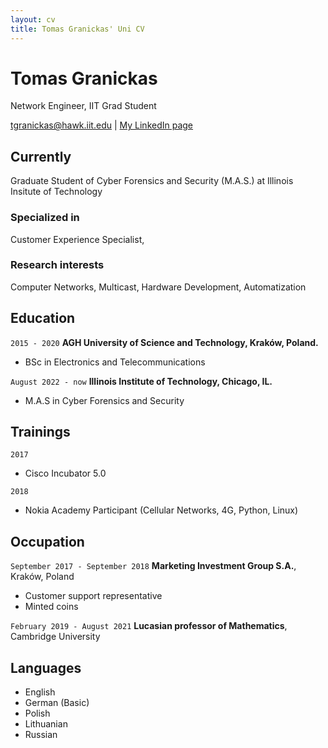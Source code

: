 ```yaml
---
layout: cv
title: Tomas Granickas' Uni CV
---
```

# Tomas Granickas
Network Engineer, IIT Grad Student

<div id="webaddress">
<a href="mailto:tgranickas@hawk.iit.edu">tgranickas@hawk.iit.edu</a>
| <a href="https://www.linkedin.com/in/tomas-granickas-02b422ba/">My LinkedIn page</a>
</div>

## Currently

Graduate Student of Cyber Forensics and Security (M.A.S.) at Illinois Insitute of Technology

### Specialized in

Customer Experience Specialist, 


### Research interests

Computer Networks, Multicast, Hardware Development, Automatization


## Education

`2015 - 2020`
__AGH University of Science and Technology, Kraków, Poland.__

- BSc in Electronics and Telecommunications

`August 2022 - now`
__Illinois Institute of Technology, Chicago, IL.__

- M.A.S in Cyber Forensics and Security


<!--
## Certifications

`2018`
- Certified LabVIEW Associate Developer (CLAD) 

`2019` 
- Cisco Certified Network Associate (CCNA-R&S) 
- Cisco Certified Network Professional (CCNP-R&S)

`2020` 
- Cisco Certified Network Professional (CCNP-Enterprise) 

`2021`
- Cisco Certified DevNet Associate

`2022`
- NSE 4 Network Security Professional
-->


## Trainings

`2017`
- Cisco Incubator 5.0

`2018`
- Nokia Academy Participant (Cellular Networks, 4G, Python, Linux)


## Occupation

`September 2017 - September 2018`
__Marketing Investment Group S.A.__, Kraków, Poland

- Customer support representative
- Minted coins

`February 2019 - August 2021`
__Lucasian professor of Mathematics__, Cambridge University


## Languages


- English 
- German (Basic)
- Polish 
- Lithuanian
- Russian


<!-- ### Footer

Last updated: May 2013 -->


